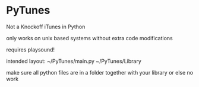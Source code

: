 # PyTunes
Not a Knockoff iTunes in Python 

only works on unix based systems without extra code modifications

requires playsound!

intended layout:
~/PyTunes/main.py
~/PyTunes/Library

make sure all python files are in a folder together with your library or else no work
